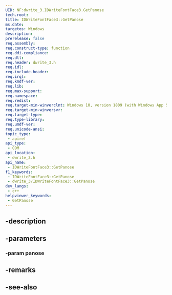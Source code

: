 ```yaml
---
UID: NF:dwrite_3.IDWriteFontFace3.GetPanose
tech.root: 
title: IDWriteFontFace3::GetPanose
ms.date: 
targetos: Windows
description: 
prerelease: false
req.assembly: 
req.construct-type: function
req.ddi-compliance: 
req.dll: 
req.header: dwrite_3.h
req.idl: 
req.include-header: 
req.irql: 
req.kmdf-ver: 
req.lib: 
req.max-support: 
req.namespace: 
req.redist: 
req.target-min-winverclnt: Windows 10, version 1809 (with Windows App SDK 0.5 or later)
req.target-min-winversvr: 
req.target-type: 
req.type-library: 
req.umdf-ver: 
req.unicode-ansi: 
topic_type:
 - apiref
api_type:
 - COM
api_location:
 - dwrite_3.h
api_name:
 - IDWriteFontFace3::GetPanose
f1_keywords:
 - IDWriteFontFace3::GetPanose
 - dwrite_3/IDWriteFontFace3::GetPanose
dev_langs:
 - c++
helpviewer_keywords:
 - GetPanose
---
```


## -description

## -parameters

### -param panose

## -remarks

## -see-also

